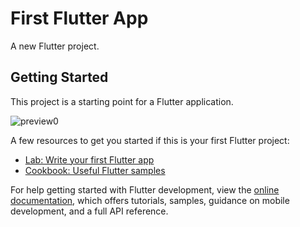 # First Flutter App

A new Flutter project.

## Getting Started

This project is a starting point for a Flutter application.

![preview0](https://codelabs.developers.google.com/static/codelabs/first-flutter-app-pt2/img/b17de15fa7831a1c.gif)

A few resources to get you started if this is your first Flutter project:

- [Lab: Write your first Flutter app](https://docs.flutter.dev/get-started/codelab)
- [Cookbook: Useful Flutter samples](https://docs.flutter.dev/cookbook)

For help getting started with Flutter development, view the
[online documentation](https://docs.flutter.dev/), which offers tutorials,
samples, guidance on mobile development, and a full API reference.
